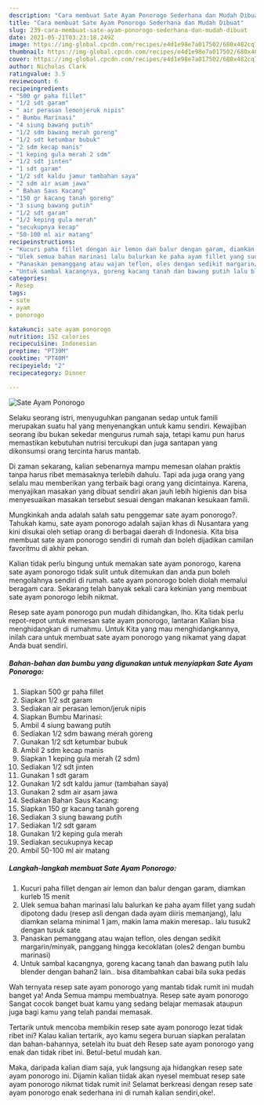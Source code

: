 ```yaml
---
description: "Cara membuat Sate Ayam Ponorogo Sederhana dan Mudah Dibuat"
title: "Cara membuat Sate Ayam Ponorogo Sederhana dan Mudah Dibuat"
slug: 239-cara-membuat-sate-ayam-ponorogo-sederhana-dan-mudah-dibuat
date: 2021-05-21T03:23:18.249Z
image: https://img-global.cpcdn.com/recipes/e4d1e98e7a017502/680x482cq70/sate-ayam-ponorogo-foto-resep-utama.jpg
thumbnail: https://img-global.cpcdn.com/recipes/e4d1e98e7a017502/680x482cq70/sate-ayam-ponorogo-foto-resep-utama.jpg
cover: https://img-global.cpcdn.com/recipes/e4d1e98e7a017502/680x482cq70/sate-ayam-ponorogo-foto-resep-utama.jpg
author: Nicholas Clark
ratingvalue: 3.5
reviewcount: 6
recipeingredient:
- "500 gr paha fillet"
- "1/2 sdt garam"
- " air perasan lemonjeruk nipis"
- " Bumbu Marinasi"
- "4 siung bawang putih"
- "1/2 sdm bawang merah goreng"
- "1/2 sdt ketumbar bubuk"
- "2 sdm kecap manis"
- "1 keping gula merah 2 sdm"
- "1/2 sdt jinten"
- "1 sdt garam"
- "1/2 sdt kaldu jamur tambahan saya"
- "2 sdm air asam jawa"
- " Bahan Saus Kacang"
- "150 gr kacang tanah goreng"
- "3 siung bawang putih"
- "1/2 sdt garam"
- "1/2 keping gula merah"
- "secukupnya kecap"
- "50-100 ml air matang"
recipeinstructions:
- "Kucuri paha fillet dengan air lemon dan balur dengan garam, diamkan kurleb 15 menit"
- "Ulek semua bahan marinasi lalu balurkan ke paha ayam fillet yang sudah dipotong dadu (resep asli dengan dada ayam diiris memanjang), lalu diamkan selama minimal 1 jam, makin lama makin meresap.. lalu tusuk2 dengan tusuk sate"
- "Panaskan pemanggang atau wajan teflon, oles dengan sedikit margarin/minyak, panggang hingga kecoklatan (oles2 dengan bumbu marinasi)"
- "Untuk sambal kacangnya, goreng kacang tanah dan bawang putih lalu blender dengan bahan2 lain.. bisa ditambahkan cabai bila suka pedas"
categories:
- Resep
tags:
- sate
- ayam
- ponorogo

katakunci: sate ayam ponorogo 
nutrition: 152 calories
recipecuisine: Indonesian
preptime: "PT39M"
cooktime: "PT40M"
recipeyield: "2"
recipecategory: Dinner

---
```



![Sate Ayam Ponorogo](https://img-global.cpcdn.com/recipes/e4d1e98e7a017502/680x482cq70/sate-ayam-ponorogo-foto-resep-utama.jpg)

Selaku seorang istri, menyuguhkan panganan sedap untuk famili merupakan suatu hal yang menyenangkan untuk kamu sendiri. Kewajiban seorang ibu bukan sekedar mengurus rumah saja, tetapi kamu pun harus memastikan kebutuhan nutrisi tercukupi dan juga santapan yang dikonsumsi orang tercinta harus mantab.

Di zaman  sekarang, kalian sebenarnya mampu memesan olahan praktis tanpa harus ribet memasaknya terlebih dahulu. Tapi ada juga orang yang selalu mau memberikan yang terbaik bagi orang yang dicintainya. Karena, menyajikan masakan yang dibuat sendiri akan jauh lebih higienis dan bisa menyesuaikan masakan tersebut sesuai dengan makanan kesukaan famili. 



Mungkinkah anda adalah salah satu penggemar sate ayam ponorogo?. Tahukah kamu, sate ayam ponorogo adalah sajian khas di Nusantara yang kini disukai oleh setiap orang di berbagai daerah di Indonesia. Kita bisa membuat sate ayam ponorogo sendiri di rumah dan boleh dijadikan camilan favoritmu di akhir pekan.

Kalian tidak perlu bingung untuk memakan sate ayam ponorogo, karena sate ayam ponorogo tidak sulit untuk ditemukan dan anda pun boleh mengolahnya sendiri di rumah. sate ayam ponorogo boleh diolah memalui beragam cara. Sekarang telah banyak sekali cara kekinian yang membuat sate ayam ponorogo lebih nikmat.

Resep sate ayam ponorogo pun mudah dihidangkan, lho. Kita tidak perlu repot-repot untuk memesan sate ayam ponorogo, lantaran Kalian bisa menghidangkan di rumahmu. Untuk Kita yang mau menghidangkannya, inilah cara untuk membuat sate ayam ponorogo yang nikamat yang dapat Anda buat sendiri.

<!--inarticleads1-->

##### Bahan-bahan dan bumbu yang digunakan untuk menyiapkan Sate Ayam Ponorogo:

1. Siapkan 500 gr paha fillet
1. Siapkan 1/2 sdt garam
1. Sediakan  air perasan lemon/jeruk nipis
1. Siapkan  Bumbu Marinasi:
1. Ambil 4 siung bawang putih
1. Sediakan 1/2 sdm bawang merah goreng
1. Gunakan 1/2 sdt ketumbar bubuk
1. Ambil 2 sdm kecap manis
1. Siapkan 1 keping gula merah (2 sdm)
1. Sediakan 1/2 sdt jinten
1. Gunakan 1 sdt garam
1. Gunakan 1/2 sdt kaldu jamur (tambahan saya)
1. Gunakan 2 sdm air asam jawa
1. Sediakan  Bahan Saus Kacang:
1. Siapkan 150 gr kacang tanah goreng
1. Sediakan 3 siung bawang putih
1. Sediakan 1/2 sdt garam
1. Gunakan 1/2 keping gula merah
1. Sediakan secukupnya kecap
1. Ambil 50-100 ml air matang




<!--inarticleads2-->

##### Langkah-langkah membuat Sate Ayam Ponorogo:

1. Kucuri paha fillet dengan air lemon dan balur dengan garam, diamkan kurleb 15 menit
1. Ulek semua bahan marinasi lalu balurkan ke paha ayam fillet yang sudah dipotong dadu (resep asli dengan dada ayam diiris memanjang), lalu diamkan selama minimal 1 jam, makin lama makin meresap.. lalu tusuk2 dengan tusuk sate
1. Panaskan pemanggang atau wajan teflon, oles dengan sedikit margarin/minyak, panggang hingga kecoklatan (oles2 dengan bumbu marinasi)
1. Untuk sambal kacangnya, goreng kacang tanah dan bawang putih lalu blender dengan bahan2 lain.. bisa ditambahkan cabai bila suka pedas




Wah ternyata resep sate ayam ponorogo yang mantab tidak rumit ini mudah banget ya! Anda Semua mampu membuatnya. Resep sate ayam ponorogo Sangat cocok banget buat kamu yang sedang belajar memasak ataupun juga bagi kamu yang telah pandai memasak.

Tertarik untuk mencoba membikin resep sate ayam ponorogo lezat tidak ribet ini? Kalau kalian tertarik, ayo kamu segera buruan siapkan peralatan dan bahan-bahannya, setelah itu buat deh Resep sate ayam ponorogo yang enak dan tidak ribet ini. Betul-betul mudah kan. 

Maka, daripada kalian diam saja, yuk langsung aja hidangkan resep sate ayam ponorogo ini. Dijamin kalian tiidak akan nyesel membuat resep sate ayam ponorogo nikmat tidak rumit ini! Selamat berkreasi dengan resep sate ayam ponorogo enak sederhana ini di rumah kalian sendiri,oke!.

